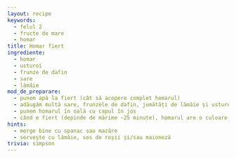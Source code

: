 ```yaml
---
layout: recipe
keywords:
  - felul 2
  - fructe de mare
  - homar
title: Homar fiert
ingrediente:
  - homar
  - usturoi
  - frunze de dafin
  - sare
  - lămâie
mod_de_preparare:
  - punem apă la fiert (cât să acopere complet homarul)
  - adăugăm multă sare, frunzele de dafin, jumătăți de lămâie și usturoiul tăiat rondele
  - punem homarul în oală cu capul în jos
  - când e fiert (depinde de mărime ~25 minute), homarul are o culoare roșie
hints:
  - merge bine cu spanac sau mazăre
  - servește cu lămâie, sos de roșii și/sau maioneză
trivia: simpson
---
```

